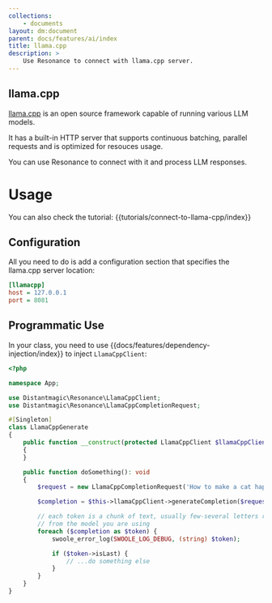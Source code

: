 ```yaml
---
collections: 
    - documents
layout: dm:document
parent: docs/features/ai/index
title: llama.cpp
description: >
    Use Resonance to connect with llama.cpp server.
---
```


## llama.cpp

[llama.cpp](https://github.com/ggerganov/llama.cpp) is an open source framework
capable of running various LLM models.

It has a built-in HTTP server that supports continuous batching, parallel 
requests and is optimized for resouces usage.

You can use Resonance to connect with it and process LLM responses.

# Usage

You can also check the tutorial: {{tutorials/connect-to-llama-cpp/index}}

## Configuration

All you need to do is add a configuration section that specifies the llama.cpp
server location:

```ini
[llamacpp]
host = 127.0.0.1
port = 8081
```

## Programmatic Use

In your class, you need to use {{docs/features/dependency-injection/index}} to
inject `LlamaCppClient`:

```php
<?php

namespace App;

use Distantmagic\Resonance\LlamaCppClient;
use Distantmagic\Resonance\LlamaCppCompletionRequest;

#[Singleton]
class LlamaCppGenerate 
{
    public function __construct(protected LlamaCppClient $llamaCppClient) 
    {
    }

    public function doSomething(): void
    {
        $request = new LlamaCppCompletionRequest('How to make a cat happy?');

        $completion = $this->llamaCppClient->generateCompletion($request);

        // each token is a chunk of text, usually few-several letters returned
        // from the model you are using
        foreach ($completion as $token) {
            swoole_error_log(SWOOLE_LOG_DEBUG, (string) $token);

            if ($token->isLast) {
                // ...do something else
            }
        }
    }
}
```
